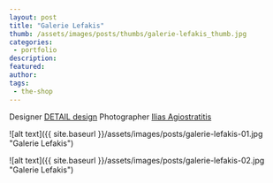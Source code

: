 ```yaml
---
layout: post
title: "Galerie Lefakis"
thumb: /assets/images/posts/thumbs/galerie-lefakis_thumb.jpg
categories:
 - portfolio
description:
featured:
author: 
tags:
 - the-shop
---
```


<p class="credits">
    <span class="title">Designer</span>
        <span class="contributor"><a href="https://www.ddesign.com.gr/">DETAIL design</a></span>
    <span class="title">Photographer</span>
        <span class="contributor"><a href="https://www.instagram.com/agios_interiors_photography/">Ilias Agiostratitis</a></span>
</p>

![alt text]({{ site.baseurl }}/assets/images/posts/galerie-lefakis-01.jpg "Galerie Lefakis")

![alt text]({{ site.baseurl }}/assets/images/posts/galerie-lefakis-02.jpg "Galerie Lefakis")
